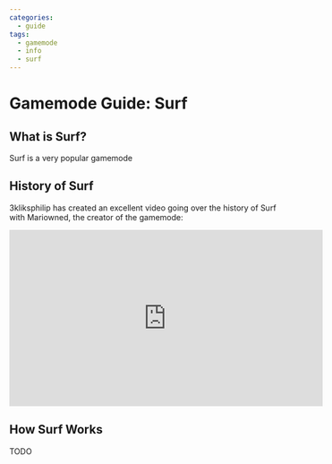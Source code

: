 ```yaml
---
categories:
  - guide
tags:
  - gamemode
  - info
  - surf
---
```


# Gamemode Guide: Surf

## What is Surf?

Surf is a very popular gamemode

## History of Surf

3kliksphilip has created an excellent video going over the history of Surf with Mariowned, the creator of the gamemode:

<iframe width="560" height="315" src="https://www.youtube-nocookie.com/embed/qw3V7ohU3-U" title="YouTube video player" frameborder="0" allow="accelerometer; autoplay; clipboard-write; encrypted-media; gyroscope; picture-in-picture" allowfullscreen></iframe>

## How Surf Works

TODO
